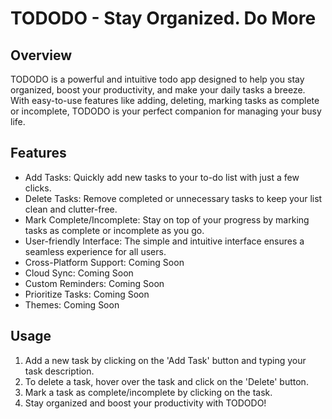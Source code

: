 # TODODO - Stay Organized. Do More

## Overview

TODODO is a powerful and intuitive todo app designed to help you stay organized, boost your productivity, and make your daily tasks a breeze. With easy-to-use features like adding, deleting, marking tasks as complete or incomplete, TODODO is your perfect companion for managing your busy life.

## Features

- Add Tasks: Quickly add new tasks to your to-do list with just a few clicks.
- Delete Tasks: Remove completed or unnecessary tasks to keep your list clean and clutter-free.
- Mark Complete/Incomplete: Stay on top of your progress by marking tasks as complete or incomplete as you go.
- User-friendly Interface: The simple and intuitive interface ensures a seamless experience for all users.
- Cross-Platform Support: Coming Soon
- Cloud Sync: Coming Soon
- Custom Reminders: Coming Soon
- Prioritize Tasks: Coming Soon
- Themes: Coming Soon

## Usage

1. Add a new task by clicking on the 'Add Task' button and typing your task description.
2. To delete a task, hover over the task and click on the 'Delete' button.
3. Mark a task as complete/incomplete by clicking on the task.
4. Stay organized and boost your productivity with TODODO!

